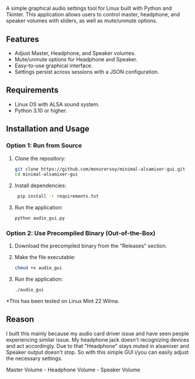 # <MINIMAL-ALSAMIXER-GUI>

A simple graphical audio settings tool for Linux built with Python and Tkinter. This application allows users to control master, headphone, and speaker volumes with sliders, as well as mute/unmute options.

## Features
- Adjust Master, Headphone, and Speaker volumes.
- Mute/unmute options for Headphone and Speaker.
- Easy-to-use graphical interface.
- Settings persist across sessions with a JSON configuration.

## Requirements
- Linux OS with ALSA sound system.
- Python 3.10 or higher.

## Installation and Usage

### Option 1: Run from Source
1. Clone the repository:
   ```bash
   git clone https://github.com/monurersoy/minimal-alsamixer-gui.git
   cd minimal-alsamixer-gui

2. Install dependencies:
   ```bash
    pip install -r requirements.txt

3. Run the application:
    ```bash
    python audio_gui.py

### Option 2: Use Precompiled Binary (Out-of-the-Box)

1. Download the precompiled binary from the "Releases" section.

2. Make the file executable:
    ```bash
    chmod +x audio_gui

3. Run the application:
    ```bash
    ./audio_gui

*This has been tested on Linux Mint 22 Wilma.

## Reason

I built this mainly because my audio card driver issue and have seen people experiencing similar issue. My headphone jack doesn't recognizing devices and act accordingly. Due to that "Headphone" stays muted in alsamixer and Speaker output doesn't stop. So with this simple GUI i/you can easily adjust the necessary settings.

Master Volume - Headphone Volume - Speaker Volume
